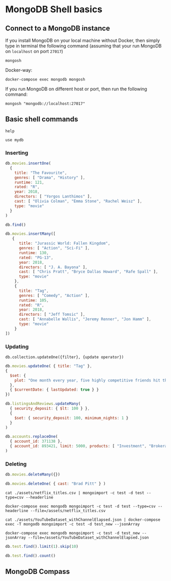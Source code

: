 # MongoDB Shell basics

## Connect to a MongoDB instance

If you install MongoDB on your local machine without Docker, then simply type in terminal the following command (assuming that your run MongoDB on `localhost` on port `27017`)
```shell
mongosh
```

Docker-way:

```shell
docker-compose exec mongodb mongosh
```

If you run MongoDB on different host or port, then run the following command:


```shell
mongosh "mongodb://localhost:27017"
```

## Basic shell commands

```shell
help
```

```shell
use mydb
```

### Inserting

```javascript
db.movies.insertOne(
  {
    title: "The Favourite",
    genres: [ "Drama", "History" ],
    runtime: 121,
    rated: "R",
    year: 2018,
    directors: [ "Yorgos Lanthimos" ],
    cast: [ "Olivia Colman", "Emma Stone", "Rachel Weisz" ],
    type: "movie"
  }
)
```

```javascript
db.find()
```

```javascript
db.movies.insertMany([
   {
      title: "Jurassic World: Fallen Kingdom",
      genres: [ "Action", "Sci-Fi" ],
      runtime: 130,
      rated: "PG-13",
      year: 2018,
      directors: [ "J. A. Bayona" ],
      cast: [ "Chris Pratt", "Bryce Dallas Howard", "Rafe Spall" ],
      type: "movie"
    },
    {
      title: "Tag",
      genres: [ "Comedy", "Action" ],
      runtime: 105,
      rated: "R",
      year: 2018,
      directors: [ "Jeff Tomsic" ],
      cast: [ "Annabelle Wallis", "Jeremy Renner", "Jon Hamm" ],
      type: "movie"
    }
])
```

### Updating

`db.collection.updateOne({filter}, {update operator})`

```javascript
db.movies.updateOne( { title: "Tag" },
{
  $set: {
    plot: "One month every year, five highly competitive friends hit the ground running for a no-holds-barred game of tag"
  },
  { $currentDate: { lastUpdated: true } }
})
```

```javascript
db.listingsAndReviews.updateMany(
  { security_deposit: { $lt: 100 } },
  {
    $set: { security_deposit: 100, minimum_nights: 1 }
  }
)
```

```javascript
db.accounts.replaceOne(
  { account_id: 371138 },
  { account_id: 893421, limit: 5000, products: [ "Investment", "Brokerage" ] }
)
```

### Deleting

```javascript
db.movies.deleteMany({})
```

```javascript
db.movies.deleteOne( { cast: "Brad Pitt" } )
```

```shell
cat ./assets/netflix_titles.csv | mongoimport -c test -d test --type=csv --headerline
```

```shell
docker-compose exec mongodb mongoimport -c test -d test --type=csv --headerline --file=/assets/netflix_titles.csv
```

```shell
cat ./assets/YouTubeDataset_withChannelElapsed.json | docker-compose exec -T mongodb mongoimport -c test -d test_new --jsonArray
```

```shell
docker-compose exec mongodb mongoimport -c test -d test_new --jsonArray --file=/assets/YouTubeDataset_withChannelElapsed.json
```

```javascript
db.test.find().limit(1).skip(10)
```

```javascript
db.test.find().count()
```

## MongoDB Compass
